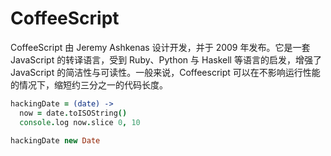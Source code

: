 # CoffeeScript

CoffeeScript 由 Jeremy Ashkenas 设计开发，并于 2009 年发布。它是一套 JavaScript 的转译语言，受到 Ruby、Python 与 Haskell 等语言的启发，增强了 JavaScript 的简洁性与可读性。一般来说，Coffeescript 可以在不影响运行性能的情况下，缩短约三分之一的代码长度。

```coffeescript
hackingDate = (date) ->
  now = date.toISOString()
  console.log now.slice 0, 10

hackingDate new Date
```

